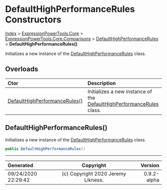 ﻿# DefaultHighPerformanceRules Constructors

[Index](../index.md) > [ExpressionPowerTools.Core](ExpressionPowerTools.Core.a.md) > [ExpressionPowerTools.Core.Comparisons](ExpressionPowerTools.Core.Comparisons.n.md) > [DefaultHighPerformanceRules](ExpressionPowerTools.Core.Comparisons.DefaultHighPerformanceRules.cs.md) > **DefaultHighPerformanceRules()**

Initializes a new instance of the [DefaultHighPerformanceRules](ExpressionPowerTools.Core.Comparisons.DefaultHighPerformanceRules.cs.md) class.

## Overloads

| Ctor | Description |
| :-- | :-- |
| [DefaultHighPerformanceRules()](#defaulthighperformancerules) | Initializes a new instance of the [DefaultHighPerformanceRules](ExpressionPowerTools.Core.Comparisons.DefaultHighPerformanceRules.cs.md) class. |

## DefaultHighPerformanceRules()

Initializes a new instance of the [DefaultHighPerformanceRules](ExpressionPowerTools.Core.Comparisons.DefaultHighPerformanceRules.cs.md) class.

```csharp
public DefaultHighPerformanceRules()
```



---

| Generated | Copyright | Version |
| :-- | :-: | --: |
| 09/24/2020 22:29:42 | (c) Copyright 2020 Jeremy Likness. | 0.9.2-alpha |
